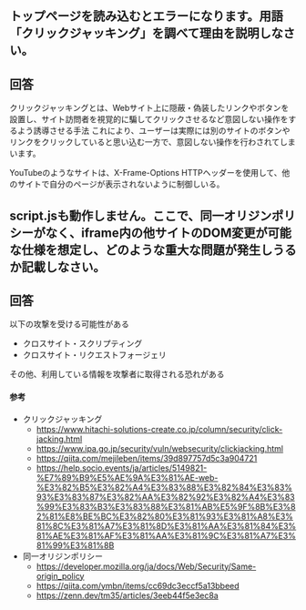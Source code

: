 ## トップページを読み込むとエラーになります。用語「クリックジャッキング」を調べて理由を説明しなさい。

## 回答

クリックジャッキングとは、Webサイト上に隠蔽・偽装したリンクやボタンを設置し、サイト訪問者を視覚的に騙してクリックさせるなど意図しない操作をするよう誘導させる手法
これにより、ユーザーは実際には別のサイトのボタンやリンクをクリックしていると思い込む一方で、意図しない操作を行わされてしまいます。

YouTubeのようなサイトは、X-Frame-Options HTTPヘッダーを使用して、他のサイトで自分のページが表示されないように制御しいる。

## script.jsも動作しません。ここで、同一オリジンポリシーがなく、iframe内の他サイトのDOM変更が可能な仕様を想定し、どのような重大な問題が発生しうるか記載しなさい。

## 回答

以下の攻撃を受ける可能性がある

- クロスサイト・スクリプティング
- クロスサイト・リクエストフォージェリ

その他、利用している情報を攻撃者に取得される恐れがある

#### 参考

- クリックジャッキング
  - https://www.hitachi-solutions-create.co.jp/column/security/click-jacking.html
  - https://www.ipa.go.jp/security/vuln/websecurity/clickjacking.html
  - https://qiita.com/mejileben/items/39d897757d5c3a904721
  - https://help.socio.events/ja/articles/5149821-%E7%89%B9%E5%AE%9A%E3%81%AE-web-%E3%82%B5%E3%82%A4%E3%83%88%E3%82%84%E3%83%93%E3%83%87%E3%82%AA%E3%82%92%E3%82%A4%E3%83%99%E3%83%B3%E3%83%88%E3%81%AB%E5%9F%8B%E3%82%81%E8%BE%BC%E3%82%80%E3%81%93%E3%81%A8%E3%81%8C%E3%81%A7%E3%81%8D%E3%81%AA%E3%81%84%E3%81%AE%E3%81%AF%E3%81%AA%E3%81%9C%E3%81%A7%E3%81%99%E3%81%8B
- 同一オリジンポリシー
  - https://developer.mozilla.org/ja/docs/Web/Security/Same-origin_policy
  - https://qiita.com/ymbn/items/cc69dc3eccf5a13bbeed
  - https://zenn.dev/tm35/articles/3eeb44f5e3ec8a
